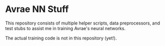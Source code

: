 # Avrae NN Stuff
This repository consists of multiple helper scripts, data
preprocessors, and test stubs to assist me in training Avrae's
neural networks.

The actual training code is not in this repository (yet!).